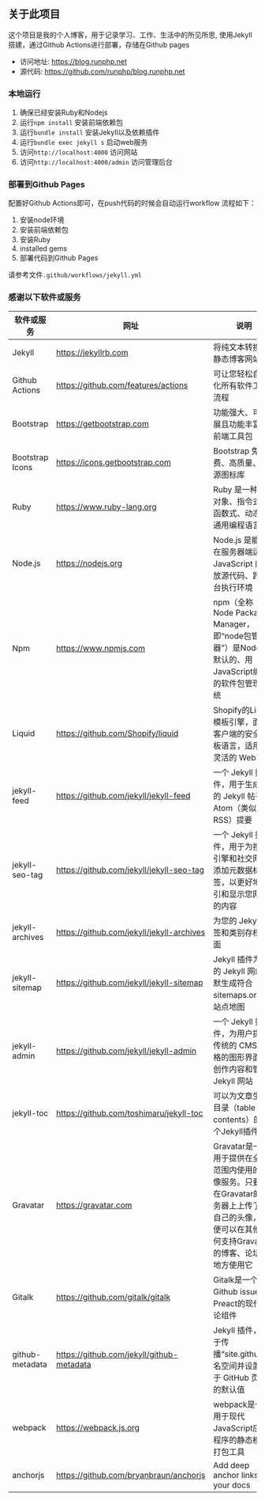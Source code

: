 ## 关于此项目

这个项目是我的个人博客，用于记录学习、工作、生活中的所见所思,
使用Jekyll搭建，通过Github Actions进行部署，存储在Github pages

- 访问地址: <https://blog.runphp.net>
- 源代码: <https://github.com/runphp/blog.runphp.net>

### 本地运行
1. 确保已经安装Ruby和Nodejs
2. 运行`npm install` 安装前端依赖包
3. 运行`bundle install` 安装Jekyll以及依赖插件
4. 运行`bundle exec jekyll s` 启动web服务
5. 访问`http://localhost:4000` 访问网站
6. 访问`http://localhost:4000/admin` 访问管理后台

### 部署到Github Pages
配置好Github Actions即可，在push代码的时候会自动运行workflow
流程如下：
1. 安装node环境
2. 安装前端依赖包
3. 安装Ruby
4. installed gems
5. 部署代码到Github Pages

请参考文件`.github/workflows/jekyll.yml`

### 感谢以下软件或服务

| 软件或服务      | 网址                                          | 说明                                                                                        |
| --------------- |---------------------------------------------|-------------------------------------------------------------------------------------------|
| Jekyll          | <https://jekyllrb.com>                      | 将纯文本转换为静态博客网站                                                                             |
| Github Actions  | <https://github.com/features/actions>       | 可让您轻松自动化所有软件工作流程                                                                          |
| Bootstrap       | <https://getbootstrap.com>                  | 功能强大、可扩展且功能丰富的前端工具包                                                                       |
| Bootstrap Icons | <https://icons.getbootstrap.com>            | Bootstrap 免费、高质量、开源图标库                                                                    |
| Ruby            | <https://www.ruby-lang.org>                 | Ruby 是一种面向对象、指令式、函数式、动态的通用编程语言                                                            |
| Node.js         | <https://nodejs.org>                        | Node.js 是能够在服务器端运行 JavaScript 的开放源代码、跨平台执行环境                                              |
| Npm             | <https://www.npmjs.com>                     | npm（全称 Node Package Manager，即“node包管理器”）是Node.js默认的、用JavaScript编写的软件包管理系统                 |
| Liquid          | <https://github.com/Shopify/liquid>         | Shopify的Liquid模板引擎，面向客户端的安全模板语言，适用于灵活的 Web 应用                                             |
| jekyll-feed     | <https://github.com/jekyll/jekyll-feed>     | 一个 Jekyll 插件，用于生成您的 Jekyll 帖子的 Atom（类似 RSS）提要                                             |
| jekyll-seo-tag  | <https://github.com/jekyll/jekyll-seo-tag>  | 一个 Jekyll 插件，用于为搜索引擎和社交网络添加元数据标签，以更好地索引和显示您网站的内容                                          |
| jekyll-archives | <https://github.com/jekyll/jekyll-archives> | 为您的 Jekyll 标签和类别存档页面                                                                      |
| jekyll-sitemap  | <https://github.com/jekyll/jekyll-sitemap>  | Jekyll 插件为您的 Jekyll 网站静默生成符合 sitemaps.org 的站点地图                                           |
| jekyll-admin    | <https://github.com/jekyll/jekyll-admin>    | 一个 Jekyll 插件，为用户提供传统的 CMS 风格的图形界面来创作内容和管理 Jekyll 网站                                       |
| jekyll-toc      | <https://github.com/toshimaru/jekyll-toc>   | 可以为文章生成目录（table of contents）的一个Jekyll插件                                                   |
| Gravatar        | <https://gravatar.com>                      | Gravatar是一项用于提供在全球范围内使用的头像服务。只要你在Gravatar的服务器上上传了你自己的头像，你便可以在其他任何支持Gravatar的博客、论坛等地方使用它   |
| Gitalk          | <https://github.com/gitalk/gitalk>          | Gitalk是一个基于Github issue和Preact的现代评论组件                                                     |
| github-metadata | <https://github.com/jekyll/github-metadata> | Jekyll 插件，用于传播“site.github”命名空间并设置用于 GitHub 页面的默认值                                        |
| webpack         | <https://webpack.js.org>                    | webpack是一个用于现代JavaScript应用程序的静态模块打包工具                                                     |
| anchorjs        | <https://github.com/bryanbraun/anchorjs>    | Add deep anchor links to your docs                                                        |
